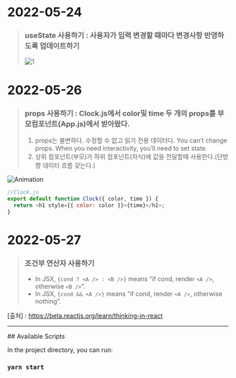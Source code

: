 # 2022-05-24

> ### useState 사용하기 : 사용자가 입력 변경할 때마다 변경사항 반영하도록 업데이트하기
>
> ![1](https://user-images.githubusercontent.com/86909942/169981509-16c04dc0-469f-4665-aaf5-e7012d0bae5c.gif)

# 2022-05-26

> ### props 사용하기 : Clock.js에서 color및 time 두 개의 props를 부모컴포넌트(App.js)에서 받아왔다.
>
> 1. props는 불변하다. 수정할 수 없고 읽기 전용 데이터다. You can’t change props. When you need interactivity, you’ll need to set state.
> 2. 상위 컴포넌트(부모)가 하위 컴포넌트(자식)에 값을 전달할때 사용한다.(단방향 데이터 흐름 갖는다.)

![Animation](https://user-images.githubusercontent.com/86909942/170503203-dfcc7397-213c-4115-ae88-d00a62dd3faa.gif)

```js
//Clock.js
export default function Clock({ color, time }) {
  return <h1 style={{ color: color }}>{time}</h1>;
}
```

# 2022-05-27

> ### 조건부 연산자 사용하기
>
> - In JSX, `{cond ? <A /> : <B />}` means “if cond, render `<A />`, otherwise `<B />`”.
> - In JSX, `{cond && <A />}` means “if cond, render `<A />`, otherwise nothing”.

[출처] : https://beta.reactjs.org/learn/thinking-in-react

<hr/>
## Available Scripts

In the project directory, you can run:

### `yarn start`
